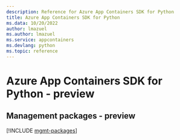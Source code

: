 ```yaml
---
description: Reference for Azure App Containers SDK for Python
title: Azure App Containers SDK for Python
ms.data: 10/20/2022
author: lmazuel
ms.author: lmazuel
ms.service: appcontainers
ms.devlang: python
ms.topic: reference
---
```

# Azure App Containers SDK for Python - preview

## Management packages - preview
[!INCLUDE [mgmt-packages](app-containers-mgmt-index.md)]